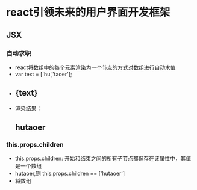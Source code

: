 # react引领未来的用户界面开发框架

## JSX

### 自动求职
* react将数组中的每个元素渲染为一个节点的方式对数组进行自动求值
* var text = ['hu','taoer'];
* <h2>{text}</h2>
* 渲染结果：<h2>hutaoer</h2>

### this.props.children 
* this.props.children: 开始和结束之间的所有子节点都保存在该属性中，其值是一个数组
* <Test>hutaoer</Test>,则 this.props.children == ['hutaoer']
* 将数组